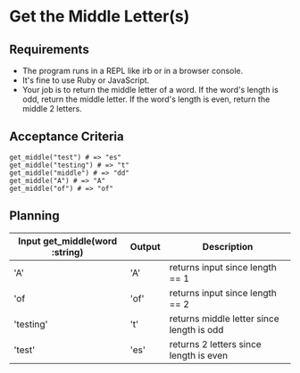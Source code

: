 # Get the Middle Letter(s)

## Requirements

- The program runs in a REPL like irb or in a browser console.
- It's fine to use Ruby or JavaScript.
- Your job is to return the middle letter of a word. If the word's length is odd, return the middle letter. If the word's length is even, return the middle 2 letters.

## Acceptance Criteria

```
get_middle("test") # => "es"
get_middle("testing") # => "t"
get_middle("middle") # => "dd"
get_middle("A") # => "A"
get_middle("of") # => "of"
```

## Planning

| Input get_middle(word :string) | Output | Description                               |
| ------------------------------ | ------ | ----------------------------------------- |
| 'A'                            | 'A'    | returns input since length == 1           |
| 'of                            | 'of'   | returns input since length == 2           |
| 'testing'                      | 't'    | returns middle letter since length is odd |
| 'test'                         | 'es'   | returns 2 letters since length is even    |
